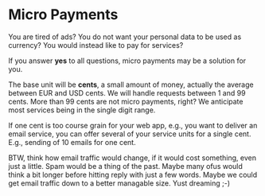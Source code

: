 # Micro Payments

You are tired of ads? You do not want your personal data to be used as currency? You would instead like to pay for services?

If you answer **yes** to all questions, micro payments may be a solution for you.

The base unit will be **cents**, a small amount of money, actually the average between EUR and USD cents. We will handle requests between 1 and 99 cents. More than 99 cents are not micro payments, right? We anticipate most services being in the single digit range.

If one cent is too course grain for your web app, e.g., you want to deliver an email service, you can offer several of your service units for a single cent. E.g., sending of 10 emails for one cent.

BTW, think how email traffic would change, if it would cost something, even just a little. Spam would be a thing of the past. Maybe many ofus would think a bit longer before hitting reply with just a few words. Maybe we could get email traffic down to a better managable size. Yust dreaming ;-)

